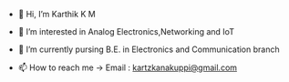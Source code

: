 - 👋 Hi, I’m Karthik K M
- 👀 I’m interested in Analog Electronics,Networking and IoT
- 🌱 I’m currently pursing B.E. in Electronics and Communication branch

- 📫 How to reach me ->
  Email : kartzkanakuppi@gmail.com

<!---
karthikkanakuppi/karthikkanakuppi is a ✨ special ✨ repository because its `README.md` (this file) appears on your GitHub profile.
You can click the Preview link to take a look at your changes.
--->

